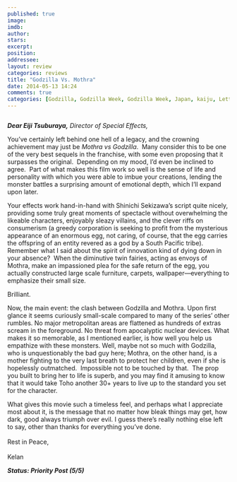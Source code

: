 ```yaml
---
published: true
image: 
imdb: 
author:  
stars: 
excerpt: 
position: 
addressee: 
layout: review
categories: reviews
title: "Godzilla Vs. Mothra"
date: 2014-05-13 14:24
comments: true
categories: [Godzilla, Godzilla Week, Godzilla Week, Japan, kaiju, Letters, monsters, Mothra]
---
```

<div><p><span class="full-image-block ssNonEditable"><span><a href="/letters/2014/5/13/godzilla-vs-mothra.html"><img src="http://rollotomasi73.files.wordpress.com/2014/05/godzilla-vs-mothra.jpg" alt="" /></a></span></span></p>
<p><em><strong>Dear Eiji Tsuburaya,</strong> Director of Special Effects,</em></p>
<p><span class="full-image-float-left ssNonEditable"><span><img src="http://rollotomasi73.files.wordpress.com/2014/05/gw-stamp11.png" alt="" /></span></span>You&#8217;ve certainly left behind one hell of a legacy, and the crowning achievement may just be <em>Mothra vs Godzilla</em>.&nbsp; Many consider this to be one of the very best sequels in the franchise, with some even proposing that it surpasses the original.&nbsp; Depending on my mood, I&#8217;d even be inclined to agree.&nbsp; Part of what makes this film work so well is the sense of life and personality with which you were able to imbue your creations, lending the monster battles a surprising amount of emotional depth, which I&#8217;ll expand upon later.</p>
<p>Your effects work hand-in-hand with Shinichi Sekizawa&#8217;s script quite nicely, providing some truly great moments of spectacle without overwhelming the likeable characters, enjoyably sleazy villains, and the clever riffs on consumerism (a greedy corporation is seeking to profit from the mysterious appearance of an enormous egg, not caring, of course, that the egg carries the offspring of an entity revered as a god by a South Pacific tribe). Remember what I said about the spirit of innovation kind of dying down in your absence?&nbsp; When the diminutive twin fairies, acting as envoys of Mothra, make an impassioned plea for the safe return of the egg, you actually constructed large scale furniture, carpets, wallpaper&mdash;everything to emphasize their small size.&nbsp;</p>
<p>Brilliant.</p>
<p>Now, the main event: the clash between Godzilla and Mothra. Upon first glance it seems curiously small-scale compared to many of the series&#8217; other rumbles. No major metropolitan areas are flattened as hundreds of extras scream in the foreground. No threat from apocalyptic nuclear devices. What makes it so memorable, as I mentioned earlier, is how well you help us empathize with these monsters. Well, maybe not so much with Godzilla, who is unquestionably the bad guy here; Mothra, on the other hand, is a mother fighting to the very last breath to protect her children, even if she is hopelessly outmatched.&nbsp; Impossible not to be touched by that.&nbsp; The prop you built to bring her to life is superb, and you may find it amusing to know that it would take Toho another 30+ years to live up to the standard you set for the character.</p>
<p>What gives this movie such a timeless feel, and perhaps what I appreciate most about it, is the message that no matter how bleak things may get, how dark, good always triumph over evil. I guess there&#8217;s really nothing else left to say, other than thanks for everything you&#8217;ve done.<br /> <br /> Rest in Peace,<br /> <br /> Kelan<br /> <strong><em></em></strong></p>
<p><strong><em>Status: Priority Post (5/5)</em></strong></p></div>
